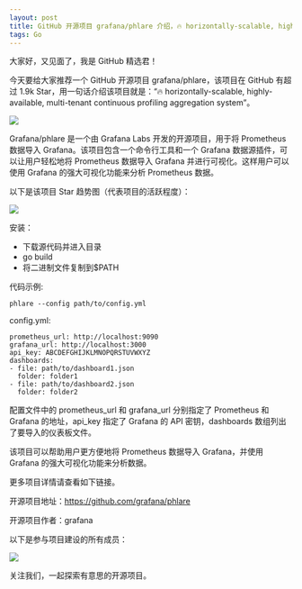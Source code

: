 ```yaml
---
layout: post
title: GitHub 开源项目 grafana/phlare 介绍，🔥 horizontally-scalable, highly-available, multi-tenant continuous profiling aggregation system
tags: Go
---
```


大家好，又见面了，我是 GitHub 精选君！

今天要给大家推荐一个 GitHub 开源项目 grafana/phlare，该项目在 GitHub 有超过 1.9k Star，用一句话介绍该项目就是：“🔥 horizontally-scalable, highly-available, multi-tenant continuous profiling aggregation system”。

![](https://raw.githubusercontent.com/grafana/phlare/master/images/logo.png)

Grafana/phlare 是一个由 Grafana Labs 开发的开源项目，用于将 Prometheus 数据导入 Grafana。该项目包含一个命令行工具和一个 Grafana 数据源插件，可以让用户轻松地将 Prometheus 数据导入 Grafana 并进行可视化。这样用户可以使用 Grafana 的强大可视化功能来分析 Prometheus 数据。


以下是该项目 Star 趋势图（代表项目的活跃程度）：

![](https://api.star-history.com/svg?repos=grafana/phlare&type=Timeline)

安装：

- 下载源代码并进入目录
- go build
- 将二进制文件复制到$PATH

代码示例:

```
phlare --config path/to/config.yml
```

config.yml:

```
prometheus_url: http://localhost:9090
grafana_url: http://localhost:3000
api_key: ABCDEFGHIJKLMNOPQRSTUVWXYZ
dashboards:
- file: path/to/dashboard1.json
  folder: folder1
- file: path/to/dashboard2.json
  folder: folder2
```

配置文件中的 prometheus_url 和 grafana_url 分别指定了 Prometheus 和 Grafana 的地址，api_key 指定了 Grafana 的 API 密钥，dashboards 数组列出了要导入的仪表板文件。

该项目可以帮助用户更方便地将 Prometheus 数据导入 Grafana，并使用 Grafana 的强大可视化功能来分析数据。

更多项目详情请查看如下链接。

开源项目地址：https://github.com/grafana/phlare 

开源项目作者：grafana

以下是参与项目建设的所有成员：

![](https://contrib.rocks/image?repo=grafana/phlare)



关注我们，一起探索有意思的开源项目。

